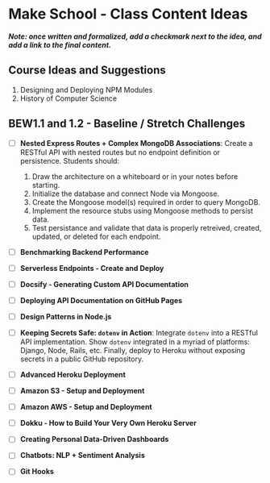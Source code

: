 # Make School - Class Content Ideas

_**Note: once written and formalized, add a checkmark next to the idea, and add a link to the final content.**_

## Course Ideas and Suggestions

1. Designing and Deploying NPM Modules
1. History of Computer Science

## BEW1.1 and 1.2 - Baseline / Stretch Challenges

- [ ] **Nested Express Routes + Complex MongoDB Associations**:
  Create a RESTful API with nested routes but no endpoint definition or persistence. Students should:
  1. Draw the architecture on a whiteboard or in your notes before starting.
  1. Initialize the database and connect Node via Mongoose.
  1. Create the Mongoose model(s) required in order to query MongoDB.
  1. Implement the resource stubs using Mongoose methods to persist data.
  1. Test persistance and validate that data is properly retreived, created, updated, or deleted for each endpoint.

- [ ] **Benchmarking Backend Performance**

- [ ] **Serverless Endpoints - Create and Deploy**

- [ ] **Docsify - Generating Custom API Documentation**

- [ ] **Deploying API Documentation on GitHub Pages**

- [ ] **Design Patterns in Node.js**

- [ ] **Keeping Secrets Safe: `dotenv` in Action**:
  Integrate `dotenv` into a RESTful API implementation. Show `dotenv` integrated in a myriad of platforms: Django, Node, Rails, etc. Finally, deploy to Heroku without exposing secrets in a public GitHub repository.

- [ ] **Advanced Heroku Deployment**

- [ ] **Amazon S3 - Setup and Deployment**

- [ ] **Amazon AWS - Setup and Deployment**

- [ ] **Dokku - How to Build Your Very Own Heroku Server**

- [ ] **Creating Personal Data-Driven Dashboards**

- [ ] **Chatbots: NLP + Sentiment Analysis**

- [ ] **Git Hooks**
